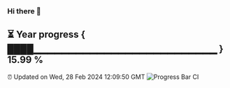 ### Hi there 👋
⏳ Year progress { ████▁▁▁▁▁▁▁▁▁▁▁▁▁▁▁▁▁▁▁▁▁▁▁▁▁▁ } 15.99 %
---
⏰ Updated on Wed, 28 Feb 2024 12:09:50 GMT
![Progress Bar CI](https://github.com/Moyi321/Moyi321/workflows/Progress%20Bar%20CI/badge.svg)
